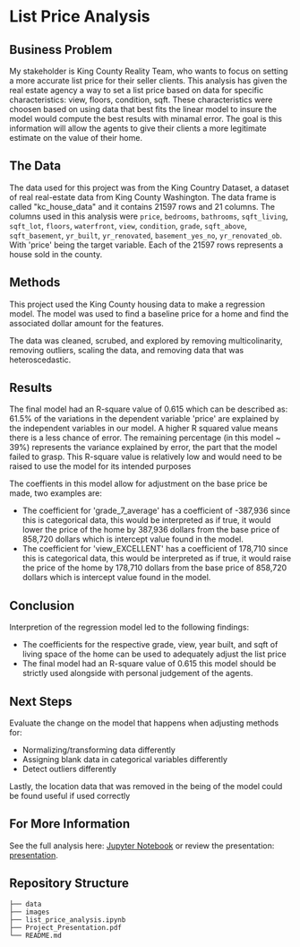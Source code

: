 # List Price Analysis



## Business Problem

My stakeholder is King County Reality Team, who wants to focus on setting a more accurate list price for their seller clients. This analysis has given the real estate agency a way to set a list price based on data for specific characteristics: view, floors, condition, sqft. These characteristics were choosen based on using data that best fits the linear model to insure the model would compute the best results with minamal error. The goal is this information will allow the agents to give their clients a more legitimate estimate on the value of their home.

## The Data

The data used for this project was from the King Country Dataset, a dataset of real real-estate data from King County Washington. The data frame is called "kc_house_data" and it contains 21597 rows and 21 columns. The columns used in this analysis were `price`, `bedrooms`, `bathrooms`, `sqft_living`, `sqft_lot`, `floors`, `waterfront`, `view`, `condition`, `grade`, `sqft_above`, `sqft_basement`, `yr_built`, `yr_renovated`, `basement_yes_no`, `yr_renovated_ob`. With 'price' being the target variable. Each of the 21597 rows represents a house sold in the county.

## Methods

This project used the King County housing data to make a regression model. The model was used to find a baseline price for a home and find the associated dollar amount for the features. 

The data was cleaned, scrubed, and explored by removing multicolinarity, removing outliers, scaling the data, and removing data that was heteroscedastic. 

## Results

The final model had an R-square value of 0.615 which can be described as: 61.5% of the variations in the dependent variable 'price' are explained by the independent variables in our model. A higher R squared value means there is a less chance of error. The remaining percentage (in this model ~ 39%) represents the variance explained by error, the part that the model failed to grasp. This R-square value is relatively low and would need to be raised to use the model for its intended purposes

The coeffients in this model allow for adjustment on the base price be made, two examples are:
    
   -  The coefficient for 'grade_7_average' has a coefficient of -387,936 since this is categorical data, this would be interpreted as if true, it would lower the price of the home by 387,936 dollars from the base price of 858,720 dollars which is intercept value found in the model. 
   -  The coefficient for 'view_EXCELLENT' has a coefficient of 178,710 since this is categorical data, this would be interpreted as if true, it would raise the price of the home by 178,710 dollars from the base price of 858,720 dollars which is intercept value found in the model.

## Conclusion

Interpretion of the regression model led to the following findings:
    
- The coefficients for the respective grade, view, year built, and sqft of living space of the home can be used to adequately adjust the list price
- The final model had an R-square value of 0.615 this model should be strictly used alongside with personal judgement of the agents.

## Next Steps

Evaluate the change on the model that happens when adjusting methods for:
- Normalizing/transforming data differently 
- Assigning blank data in categorical variables differently
- Detect outliers differently

Lastly, the location data that was removed in the being of the model could be found useful if used correctly 

## For More Information

See the full analysis here: [Jupyter Notebook](./Microsoft-Movie-Recommendations.ipynb) or review the presentation: [presentation](./Microsoft_Movie_Presentation.pdf).

## Repository Structure

```
├── data
├── images
├── list_price_analysis.ipynb
├── Project_Presentation.pdf
└── README.md
```


